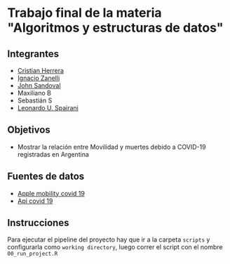 # Trabajo final de la materia "Algoritmos y estructuras de datos"

## Integrantes

- [Cristian Herrera](https://github.com/cristianh91)
- [Ignacio Zanelli](https://github.com/cristianh91)
- [John Sandoval](https://github.com/john30sg)
- Maxiliano B
- Sebastián S
- [Leonardo U. Spairani](https://github.com/LUS24)

## Objetivos

- Mostrar la relación entre Movilidad y muertes debido a COVID-19 registradas en Argentina

## Fuentes de datos

- [Apple mobility covid 19](https://covid19.apple.com/mobility)
- [Api covid 19](https://api.covid19api.com/summary)

## Instrucciones

Para ejecutar el pipeline del proyecto hay que ir a la carpeta `scripts` y configurarla como `working directory`, luego correr el script con el nombre `00_run_project.R`

